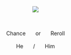  ⠀⠀ ⠀  ⠀⠀⠀ ⠀⠀ ⠀ ⠀⠀⠀      <p align="center">
  ![](https://komarev.com/ghpvc/?username=rerollinq&color=b4a614&style=flat&labe1=viewers)
</p>  ⠀


<p align="center">
ChanceㅤㅤorㅤㅤReroll
</p>
<p align="center">
Heㅤㅤ/ㅤㅤHim
</p>  ⠀⠀ ⠀⠀ ⠀  ⠀⠀⠀ ⠀⠀ ⠀ ⠀⠀⠀      

